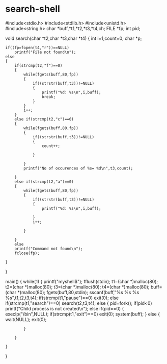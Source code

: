 # search-shell
#include<stdio.h>
#include<stdlib.h>
#include<unistd.h>
#include<string.h>
char *buff,*t1,*t2,*t3,*t4,ch;
FILE *fp;
int pid;

void search(char *t2,char *t3,char *t4)
{
    int i=1,count=0;
    char *p;

    if((fp=fopen(t4,"r"))==NULL)
        printf("File not found\n");
    else
    {
        if(strcmp(t2,"f")==0)
        {
            while(fgets(buff,80,fp))
            {
                if((strstr(buff,t3))!=NULL)
                {
                    printf("%d: %s\n",i,buff);
                    break;
                }
            }
            i++;
        }
        else if(strcmp(t2,"c")==0)
        {
            while(fgets(buff,80,fp))
            {
                if((strstr(buff,t3))!=NULL)
                {
                    count++;
                    
                }
                
            }
            printf("No of occurences of %s= %d\n",t3,count);
            
        }
        else if(strcmp(t2,"a")==0)
        {
            while(fgets(buff,80,fp))
            {
                if((strstr(buff,t3))!=NULL)
                {
                    printf("%d: %s\n",i,buff);
                    
                }
                i++;
                
            }
            
        }
        else
        printf("Command not found\n");
        fclose(fp);
        
    }
    
}

main()
{
    while(1)
    {
        printf("myshell$");
        fflush(stdin);
        t1=(char *)malloc(80);
        t2=(char *)malloc(80);
        t3=(char *)malloc(80);
        t4=(char *)malloc(80);
        buff=(char *)malloc(80);
        fgets(buff,80,stdin);
        sscanf(buff,"%s %s %s %s",t1,t2,t3,t4);
        if(strcmp(t1,"pause")==0)
            exit(0);
        else if(strcmp(t1,"search")==0)
            search(t2,t3,t4);
        else
        {
            pid=fork();
            if(pid<0)
                printf("Child process is not created\n");
            else if(pid==0)
            {
                execlp("/bin",NULL);
                if(strcmp(t1,"exit")==0)
                    exit(0);
                    system(buff);
            }
            else
            {
                wait(NULL);
                exit(0);
                
            }
            
        }
        
    }
    
}

